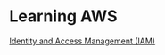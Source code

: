 # Learning AWS

[Identity and Access Management (IAM)](https://github.com/muratakgul/learning-AWS/blob/main/Identity%20and%20Access%20Management%20)
